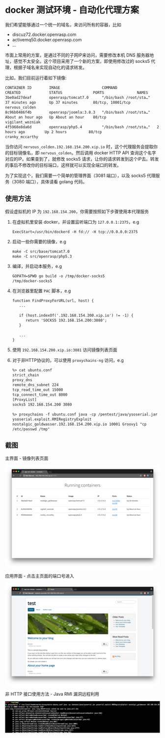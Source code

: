 # docker 测试环境 - 自动化代理方案

我们希望能够通过一个统一的域名，来访问所有的容器，比如

* discuz72.docker.openrasp.com
* activemq50.docker.openrasp.com
* ...

市面上常用的方案，是通过不同的子网IP来访问，需要修改本机 DNS 服务器地址，感觉不太安全。这个项目采用了一个新的方案，即使用修改过的 socks5 代理，根据子域名来实现自动化的请求转发。

比如，我们目前运行着如下镜像:

```
CONTAINER ID        IMAGE                   COMMAND                  CREATED             STATUS              PORTS               NAMES
3be0ad27deaf        openrasp/tomcat7.0      "/bin/bash /root/sta…"   37 minutes ago      Up 37 minutes       80/tcp, 10001/tcp   nervous_colden
8c96b0486f4b        openrasp/joomla:3.8.3   "/bin/bash /root/sta…"   About an hour ago   Up About an hour    80/tcp              vigilant_wozniak
4f5968e8da6d        openrasp/php5.4         "/bin/bash /root/sta…"   2 hours ago         Up 2 hours          80/tcp              cranky_mccarthy
```

当你访问 `nervous_colden.192.168.154.200.xip.io` 时，这个代理服务会提取你的目标镜像名，即 `nervous_colden`。然后调用 docker HTTP API 查询这个名字对应的IP。如果查到了，就修改 socks5 请求，让你的请求转发到这个IP去。转发的事后不修改你的目标端口，这样就可以实现全端口的转发。

为了实现这个，我们需要一个简单的管理界面（3081 端口），以及 socks5 代理服务（3080 端口），具体请看 golang 代码。

## 使用方法

假设虚拟机的 IP 为 `192.168.154.200`，你需要按照如下步骤使用本代理服务

1. 在虚拟机里安装 docker，并设置监听端口为 `127.0.0.1:2375`，e.g
   
   ```
   ExecStart=/usr/bin/dockerd -H fd:// -H tcp://0.0.0.0:2375
   ```

2. 启动一些你需要的镜像，e.g
   
   ```
   make -C src/base/tomcat7.0
   make -C src/openrasp/php5.3
   ```

3. 编译，并启动本服务，e.g 

   ```
   GOPATH=$PWD go build -o /tmp/docker-socks5
   /tmp/docker-socks5
   ```

4. 在浏览器里配置 `PAC` 脚本，e.g

   ```
   function FindProxyForURL(url, host) {
      ...

      if (host.indexOf('.192.168.154.200.xip.io') != -1) {
         return 'SOCKS5 192.168.154.200:3080';
      }
    
      ...
   }
   ```

4. 使用 `192.168.154.200.xip.io:3081` 访问镜像列表页面

5. 对于非HTTP协议的，可以使用 `proxychains-ng` 访问，e.g

   ```
   %> cat ubuntu.conf
   strict_chain
   proxy_dns
   remote_dns_subnet 224
   tcp_read_time_out 15000
   tcp_connect_time_out 8000
   [ProxyList]
   socks5 192.168.154.200 3080

   %> proxychains -f ubuntu.conf java -cp /pentest/java/ysoserial.jar ysoserial.exploit.RMIRegistryExploit nostalgic_goldwasser.192.168.154.200.xip.io 10001 Groovy1 "cp /etc/passwd /tmp"
   ```

## 截图

主界面 - 镜像列表页面

![screen](contrib/screenshot.jpg)

应用界面 - 点击主页面的端口号进入

![screen](contrib/app.jpg)

非 HTTP 接口使用方法 - Java RMI 漏洞远程利用

![screen](contrib/proxychains.jpg)



